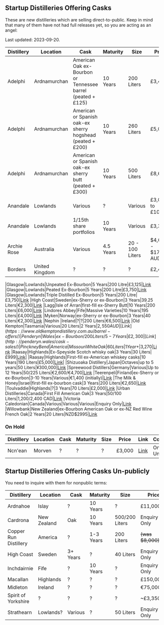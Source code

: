 ## Startup Distilleries Offering Casks

These are new distilleries which are selling direct-to-public.  Keep in mind that many of them have not had full releases yet, so you are acting as an angel:

Last updated: 2023-09-20.

| Distillery|Location|Cask|Maturity|Size|Price |Link|
|-----------|--------|----|--------|----|------|----|
|Adelphi|Ardnamurchan|American Oak ex-Bourbon or Tennessee barrel (peated +£125) |10 Years|200 Liters|£3,475|[Link](https://www.adelphidistillery.com/private-casks/)
|Adelphi|Ardnamurchan|American or Spanish oak-ex sherry hogshead (peated +£200)|10 Years|260 Liters|£5,000|[Link](https://www.adelphidistillery.com/private-casks/)
|Adelphi|Ardnamurchan|American or Spanish oak-ex sherry butt (peated +£300)|10 Years|500 Liters|£8,600|[Link](https://www.adelphidistillery.com/private-casks/)
|Anandale|Lowlands|Various|?|Various|£3,000 to £10,500|[Link](https://www.annandaledistillery.com/our-casks/private-casks/)
|Anandale|Lowlands|1/15th share portfolios|10 Years|Various|£3,300|[Link](https://www.annandaledistillery.com/our-casks/portfolio-casks/)
|Archie Rose|Australia|Various|4.5 Years|20 - 100 Liters|$4,000 - $17,500 AUD|[Link](https://archierose.com.au/tailored-spirits/custom-cask/)
|Borders|United Kingdom|?|?|?|£2,400|[Link](https://www.thebordersdistillery.com/private-whisky-cask/)

|Glasgow|Lowlands|Unpeated Ex-Bourbon|5 Years|200 Litre|£3,125|[Link](https://glasgowdistillery.com/wp-content/uploads/2018/04/Cask-Club-Glasgow-Distillery_web.pdf)
|Glasgow|Lowlands|Peated Ex-Bourbon|5 Years|200 Litre|£3,750|[Link](https://glasgowdistillery.com/wp-content/uploads/2018/04/Cask-Club-Glasgow-Distillery_web.pdf)
|Glasgow|Lowlands|Triple Distilled Ex-Bourbon|5 Years|200 Litre|£3,750|[Link](https://glasgowdistillery.com/wp-content/uploads/2018/04/Cask-Club-Glasgow-Distillery_web.pdf)
|High Coast|Sweden|ex-Sherry or ex-Bourbon|3 Years|39.25 Liters|€2,300|[Link](http://highcoastwhisky.se/aga-ett-whiskyfat/)
|Lagg|Isle of Arran|first-fill ex-Sherry Butt|10 Years|200 Liters|£6,000|[Link](http://www.laggwhisky.com/assets/000/000/009/LAGG_Cask_Society_Information_Booklet_2018_original.pdf)
|Lindores Abbey|Fife|Massive Varieties|10 Years|195 Liters|£4,000|[Link](https://lindoresabbeydistillery.com/welcome-lindores-abbey-distillery/cask-ownership/)
|Myken|Norway|ex-Sherry or ex-Bourbon|3 Years|40 Liters|€2,300|[Link](https://www.mykendestilleri.no/private-whiskyfat?lang=en)
|Nephin |Ireland|?|?|200 Liters|€6,500|[Link](http://nephinwhiskey.com/casks)
|Old Kempton|Tasmania|Various|20 Liters|2 Years|$2,550 AUD|[Link](https://www.oldkemptondistillery.com.au/barrel-offers/)
|Penderyn|Wales|ex-Bourbon/200 Liters/5-7 Years|£2,300|[Link](http://penderyn.wales/cask-sales/)
|Pinckney Bend|America|Missouri White Oak|60 Liters|1 Year+|$3,270|[Link](http://pinckneybend.com/buy-your-own-barrel/)
|Raasay|Highlands|Ex-Speyside Scotch whisky oak|3 Years|30 Liters|£999|[Link](https://raasaydistillery.com/whisky-shop/buy-a-cask/)|
|Raasay|Highlands|First-fill ex-American whiskey casks|10 Years|190 Liters|£5,000|[Link](https://raasaydistillery.com/whisky-shop/buy-a-cask/)|
|Shizuoaka Distillery|Japan|Octaves|up to 5 years|50 Liters|¥300,000|[Link](http://whiskyport.jp/shopdetail/000000001136)
|Spreewood Distillers|Germany|Various|Up to 12 Years|50/225 Liters|€2,600/€4,700|[Link](https://spreewood-distillers.com/produkt/fass-konfigurator/)
|Teerenpeli|Finland|ex-Sherry or ex-Bourbon|3-10 Years|Various|€1,400 (initially)|[Link](https://teerenpelidistillery.com/EN/Get-your-own-cask)
|The Milk & Honey|Israel|first-fill ex-bourbon cask|3 Years|200 Liters|€2,650|[Link](https://mh-distillery.com/wp-content/uploads/2019/03/MH__cask-offer_27_02_digital_spreads.pdf)
|Toulvaddie|Highlands|?|3 Years|70 Liters|£2,000|[Link](https://www.toulvaddiedistillery.com/cask-ownership)
|Urban Distilleries|Canada|First Fill American Oak|3 Years|50/100 Liters|1,200/2,400 CAD|[Link](https://www.urbandistilleries.ca/the-distillery/whisky-cask-offer/)
|Victoria Caledonian|Canada|Various|Various|Various|Enquiry Only|[Link](https://victoriacaledonian.com/cask-program/)
|Willowbank|New Zealand|ex-Bourbon American Oak or ex-NZ Red Wine French Oak|2 Years|20 Liters|NZD$2995|[Link](http://www.newzealandwhiskycasks.com/the-offer/)

### On Hold
| Distillery|Location|Cask|Maturity|Size|Price |Link|Comments|
|-----------|--------|----|--------|----|------|----|--------|
|Ncn'ean|Morven|?|?|?|£3,000|[Link](https://www.ncnean.com/buy-a-barrel/)|On Hold Until 2023|

## Startup Distilleries Offering Casks Un-publicly

You need to inquire with them for nonpublic terms:

| Distillery|Location|Cask|Maturity|Size|Price |Link|
|-----------|--------|----|--------|----|------|----|
|Ardnahoe|Islay|?|10 Years|?|£11,000|[Link](https://ardnahoedistillery.com/cask-sales/)
|Cardrona|New Zealand|Oak|10 Years|500/200 Liters|Enquiry Only|[Link](https://www.cardronadistillery.com/private-casks)
|Copper Run Distillery|America|?|1-3 Years|200 Liters|~~(was $8,000)~~|[Link](https://copperrundistillery.com/signature-barrel-program/)
|High Coast|Sweden|3+ Years|?|40 Liters|Enquiry Only|[Link](http://highcoastwhisky.se/aga-ett-whiskyfat/)
|Inchdairnie|Fife|?|10 Years|?|Enquiry Only|[Link](http://inchdairniedistillery.com/cask-club/)
|Macallan|Highlands|?|?|?|£150,000+|[Link](https://www.themacallan.com/en/contact-us)
|Midleton|Ireland|?|?|?|€75,000|[Link](https://www.midletonveryrarecaskcircle.com/)
|Spirit of Yorkshire|?|?|?|?|~£3,350|[Link](https://www.spiritofyorkshire.com/cask-offer-i26)
|Strathearn|Lowlands?|Various|?|50 Liters|Enquiry Only|[Link](https://www.strathearndistillery.com/private-cask-club)
